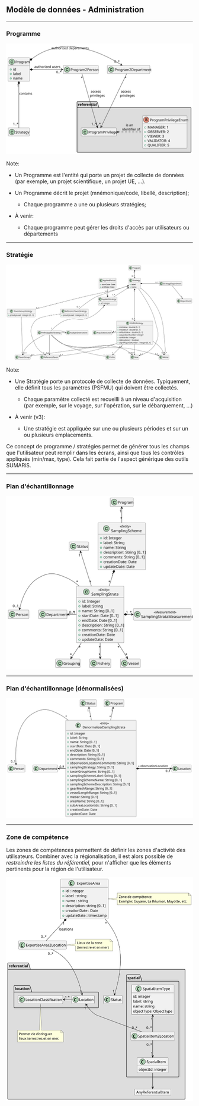 ## Modèle de données - Administration

---
### Programme

![program](model/administration/program.svg)

Note:
- Un Programme est l'entité qui porte un projet de collecte de données (par exemple, un projet scientifique, un projet UE, ...).

- Un Programme décrit le projet (mnémonique/code, libellé, description);
  * Chaque programme a une ou plusieurs stratégies;

- À venir:
  * Chaque programme peut gérer les droits d'accès par utilisateurs ou départements

---
### Stratégie
![strategy](model/administration/strategy.svg)

Note:
- Une Stratégie porte un protocole de collecte de données. Typiquement, elle définit tous les paramètres (PSFMU) qui doivent être collectés.
  * Chaque paramètre collecté est recueilli à un niveau d'acquisition (par exemple, sur le voyage, sur l'opération, sur le débarquement, ...)

- À venir (v3):
  * Une stratégie est appliquée sur une ou plusieurs périodes et sur un ou plusieurs emplacements.

Ce concept de programme / stratégies permet de générer tous les champs que l'utilisateur peut remplir dans les écrans,
ainsi que tous les contrôles appliqués (min/max, type).
Cela fait partie de l'aspect générique des outils SUMARiS.
 
---
### Plan d'échantillonnage

![samplingScheme](model/administration/samplingScheme/sampling-scheme.svg)

---
### Plan d'échantillonnage (dénormalisées)

![denormalizedSamplingStrata](model/administration/samplingScheme/denormalized-sampling-strata.svg)

---
### Zone de compétence

Les zones de compétences permettent de définir les zones d'activité des utilisateurs.
Combiner avec la régionalisation, il est alors possible de **restreindre les listes du référentiel*,* pour n'afficher que les éléments pertinents pour la région de l'utilisateur.

![ActivityArea](model/administration/expertise-area.svg)